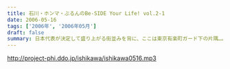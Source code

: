 ```yaml
---
title: 石川・ホンマ・ぶるんのBe-SIDE Your Life! vol.2-1
date: 2006-05-16
tags: ['2006年', '2006年05月']
draft: false
summary: 日本代表が決定して盛り上がる街並みを背に、ここは東京有楽町ガード下の片隅…。歓喜の1回目を受けて、にやりと笑う三人がまたもや集結。まだまだ新しいスタジオの水に慣れないせいか、ぎこちないですがご勘弁を！もうすぐ慣れてきますんで！今回から早速の3本構成。新コーナーもやります。なお、おっかなびっくりのサーバーアップなので、BE-SIDEは連日アップアゲアゲ方式をとりあえず採用します。2本目は明日アゲアゲ！…です。サイトでは収録風景から先に見れちゃうからみんなじらされちゃってたかな？じらしのテクですよ（笑）　D・生江
---
```


http://project-phi.ddo.jp/ishikawa/ishikawa0516.mp3
